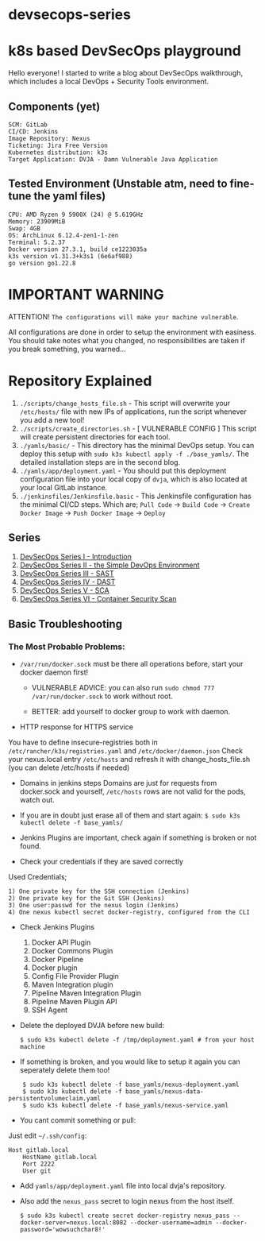 # devsecops-series

# k8s based DevSecOps playground

Hello everyone! I started to write a blog about DevSecOps walkthrough, which includes a local DevOps + Security Tools environment.

## Components (yet)
```
SCM: GitLab
CI/CD: Jenkins
Image Repository: Nexus 
Ticketing: Jira Free Version
Kubernetes distribution: k3s 
Target Application: DVJA - Damn Vulnerable Java Application 
```

## Tested Environment (Unstable atm, need to fine-tune the yaml files) 
```
CPU: AMD Ryzen 9 5900X (24) @ 5.619GHz 
Memory: 23909MiB 
Swap: 4GB 
OS: ArchLinux 6.12.4-zen1-1-zen
Terminal: 5.2.37 
Docker version 27.3.1, build ce1223035a 
k3s version v1.31.3+k3s1 (6e6af988)
go version go1.22.8
```

# IMPORTANT WARNING

ATTENTION! `The configurations will make your machine vulnerable`.

All configurations are done in order to setup the environment with easiness. You should take notes what you changed, no responsibilities are
taken if you break something, you warned...

# Repository Explained

1) `./scripts/change_hosts_file.sh` - This script will overwrite your `/etc/hosts/` file with new IPs of applications, run the script whenever you add a new tool!
2) `./scripts/create_directories.sh` - [ VULNERABLE CONFIG ] This script will create persistent directories for each tool.
3) `./yamls/basic/` - This directory has the minimal DevOps setup. You can deploy this setup with `sudo k3s kubectl apply -f ./base_yamls/`. The detailed installation steps are in the second blog.
4) `./yamls/app/deployment.yaml` - You should put this deployment configuration file into your local copy of `dvja`, which is also located at your local GitLab instance.
5) `./jenkinsfiles/Jenkinsfile.basic` - This Jenkinsfile configuration has the minimal CI/CD steps. Which are; `Pull Code` -> `Build Code` -> `Create Docker Image` -> `Push Docker Image` -> `Deploy` 

## Series 

1) [DevSecOps Series I  - Introduction](https://devilinside.me/blogs/devsecops-series-introduction)
2) [DevSecOps Series II - the Simple DevOps Environment](https://devilinside.me/blogs/devsecops-series-simple-pipeline)
3) [DevSecOps Series III - SAST](https://devilinside.me/blogs/devsecops-series-iii-sast)
4) [DevSecOps Series IV - DAST](https://devilinside.me/blogs/devsecops-series-iv-dast)
5) [DevSecOps Series V - SCA](https://devilinside.me/blogs/devsecops-series-v-sca)
6) [DevSecOps Series VI - Container Security Scan](https://devilinside.me/blogs/devsecops-series-vi-container-security-scan)
   
## Basic Troubleshooting

### The Most Probable Problems:

* `/var/run/docker.sock` must be there all operations before, start your docker daemon first!

    * VULNERABLE ADVICE: you can also run `sudo chmod 777 /var/run/docker.sock` to work without root.

    * BETTER: add yourself to docker group to work with daemon. 

* HTTP response for HTTPS service 

You have to define insecure-registries both in `/etc/rancher/k3s/registries.yaml` and `/etc/docker/daemon.json` 
Check your nexus.local entry `/etc/hosts` and refresh it with change_hosts_file.sh (you can delete /etc/hosts if needed) 

* Domains in jenkins steps 
Domains are just for requests from docker.sock and yourself, `/etc/hosts` rows are not valid for the pods, watch out. 

* If you are in doubt just erase all of them and start again:
	`$ sudo k3s kubectl delete -f base_yamls/` 

* Jenkins Plugins are important, check again if something is broken or not found.

*  Check your credentials if they are saved correctly

Used Credentials;

	1) One private key for the SSH connection (Jenkins)
	2) One private key for the Git SSH (Jenkins)
	3) One user:passwd for the nexus login (Jenkins)
	4) One nexus kubectl secret docker-registry, configured from the CLI 

* Check Jenkins Plugins

    1) Docker API Plugin 
    2) Docker Commons Plugin 
    3) Docker Pipeline 
    4) Docker plugin 
    5) Config File Provider Plugin 
    6) Maven Integration plugin 
    7) Pipeline Maven Integration Plugin
    8) Pipeline Maven Plugin API 
    10) SSH Agent 

* Delete the deployed DVJA before new build: 

	`$ sudo k3s kubectl delete -f /tmp/deployment.yaml # from your host machine` 

* If something is broken, and you would like to setup it again you can seperately delete them too!

```
	$ sudo k3s kubectl delete -f base_yamls/nexus-deployment.yaml  
	$ sudo k3s kubectl delete -f base_yamls/nexus-data-persistentvolumeclaim.yaml  
	$ sudo k3s kubectl delete -f base_yamls/nexus-service.yaml  
```

* You cant commit something or pull:

Just edit `~/.ssh/config`:

```
Host gitlab.local 
	HostName gitlab.local 
	Port 2222
	User git
```
* Add `yamls/app/deployment.yaml` file into local dvja's repository.
* Also add the `nexus_pass` secret to login nexus from the host itself.

    `$ sudo k3s kubectl create secret docker-registry nexus_pass --docker-server=nexus.local:8082 --docker-username=admin --docker-password='wowsuchchar8!'`


